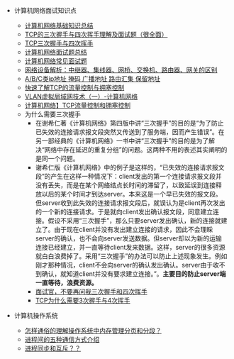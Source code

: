 - 计算机网络面试知识点
    + [计算机网络基础知识总结](https://www.cnblogs.com/maybe2030/p/4781555.html#_label3)
    + [TCP的三次握手与四次挥手理解及面试题（很全面）](https://blog.csdn.net/qq_38950316/article/details/81087809)
    + [TCP三次握手与四次挥手](https://www.cnblogs.com/welan/p/9925119.html)
    + [计算机网络面试题总结](https://blog.csdn.net/qq_42651904/article/details/91355804#%E4%BA%94%E5%B1%82%E5%8D%8F%E8%AE%AE%E7%9A%84%E4%BD%93%E7%B3%BB%E7%BB%93%E6%9E%84)
    + [计算机网络常见面试题](https://www.cnblogs.com/inception6-lxc/p/9152691.html)
    + [网络设备解析：中继器、集线器、网桥、交换机、路由器、网关的区别](https://blog.csdn.net/trochiluses/article/details/21070807?utm_source=distribute.pc_relevant.none-task)
    + [A/B/C类ip地址 掩码 广播地址 路由汇集 保留地址](https://blog.csdn.net/sinat_38972110/article/details/82141528)
    + [快速了解TCP的流量控制与拥塞控制](https://juejin.im/post/5d7ed78c518825250177933e)
    + [VLAN虚拟局域网技术（一）-计算机网络](https://www.cnblogs.com/fengxw/p/6120530.html)
    + [计算机网络】TCP流量控制和拥塞控制](https://blog.csdn.net/qq_35396127/article/details/80019516)
    + 为什么需要三次握手
        * 在谢希仁著《计算机网络》第四版中讲“三次握手”的目的是“为了防止已失效的连接请求报文段突然又传送到了服务端，因而产生错误”。在另一部经典的《计算机网络》一书中讲“三次握手”的目的是为了解决“网络中存在延迟的重复分组”的问题。这两种不用的表述其实阐明的是同一个问题。
        * 谢希仁版《计算机网络》中的例子是这样的，“已失效的连接请求报文段”的产生在这样一种情况下：client发出的第一个连接请求报文段并没有丢失，而是在某个网络结点长时间的滞留了，以致延误到连接释放以后的某个时间才到达server。本来这是一个早已失效的报文段。但server收到此失效的连接请求报文段后，就误认为是client再次发出的一个新的连接请求。于是就向client发出确认报文段，同意建立连接。假设不采用“三次握手”，那么只要server发出确认，新的连接就建立了。由于现在client并没有发出建立连接的请求，因此不会理睬server的确认，也不会向server发送数据。但server却以为新的运输连接已经建立，并一直等待client发来数据。这样，server的很多资源就白白浪费掉了。采用“三次握手”的办法可以防止上述现象发生。例如刚才那种情况，client不会向server的确认发出确认。server由于收不到确认，就知道client并没有要求建立连接。”。**主要目的防止server端一直等待，浪费资源。**
        * [面试官，不要再问我三次握手和四次挥手](https://www.cnblogs.com/heyonggang/p/11634228.html)
        * [TCP为什么需要3次握手与4次挥手](https://blog.csdn.net/xifeijian/article/details/12777187)

- 计算机操作系统
    + [怎样通俗的理解操作系统中内存管理分页和分段？](https://www.zhihu.com/question/50796850)
    + [进程间的五种通信方式介绍](https://www.cnblogs.com/zgq0/p/8780893.html)
    + [进程同步和互斥？？](https://www.cnblogs.com/lmh001/p/9754296.html)
